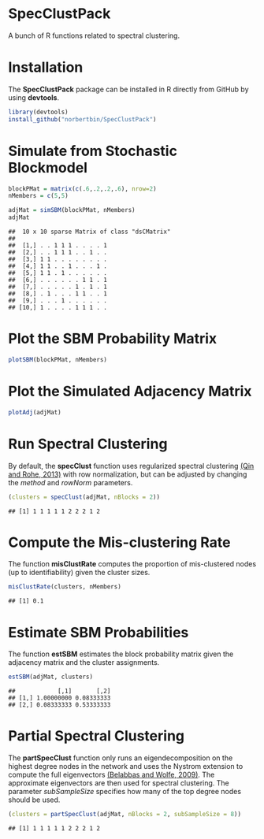 SpecClustPack
=============
A bunch of R functions related to spectral clustering.

Installation
===
The **SpecClustPack** package can be installed in R directly from GitHub by 
using **devtools**. 

```r
library(devtools)
install_github("norbertbin/SpecClustPack")
```

Simulate from Stochastic Blockmodel
===
```r
blockPMat = matrix(c(.6,.2,.2,.6), nrow=2)
nMembers = c(5,5)

adjMat = simSBM(blockPMat, nMembers)
adjMat
```

```
##  10 x 10 sparse Matrix of class "dsCMatrix"
##                         
##  [1,] . . 1 1 1 . . . . 1
##  [2,] . . 1 1 1 . . 1 . .
##  [3,] 1 1 . . . . . . . .
##  [4,] 1 1 . . 1 . . . 1 .
##  [5,] 1 1 . 1 . . . . . .
##  [6,] . . . . . . 1 1 . 1
##  [7,] . . . . . 1 . 1 . 1
##  [8,] . 1 . . . 1 1 . . 1
##  [9,] . . . 1 . . . . . .
## [10,] 1 . . . . 1 1 1 . .
```

Plot the SBM Probability Matrix
===
```r
plotSBM(blockPMat, nMembers)
```

Plot the Simulated Adjacency Matrix
===
```r
plotAdj(adjMat)
```

Run Spectral Clustering
===
By default, the **specClust** function uses regularized spectral 
clustering [(Qin and Rohe, 2013)](http://papers.nips.cc/paper/5099-regularized-spectral-clustering-under-the-degree-corrected-stochastic-blockmodel) with row normalization, but can be adjusted by changing 
the *method* and *rowNorm* parameters. 
```r
(clusters = specClust(adjMat, nBlocks = 2))
```

```
## [1] 1 1 1 1 1 2 2 2 1 2
```

Compute the Mis-clustering Rate
===
The function **misClustRate** computes the proportion of mis-clustered nodes
(up to identifiability) given the cluster sizes.
```r
misClustRate(clusters, nMembers)
```

```
## [1] 0.1
```

Estimate SBM Probabilities
===
The function **estSBM** estimates the block probability matrix given the
adjacency matrix and the cluster assignments.
```r
estSBM(adjMat, clusters)
```

```
##            [,1]       [,2]
## [1,] 1.00000000 0.08333333
## [2,] 0.08333333 0.53333333
```

Partial Spectral Clustering
===

The **partSpecClust** function only runs an eigendecomposition on the highest 
degree nodes in the network and uses the Nystrom extension to compute the 
full eigenvectors 
[(Belabbas and Wolfe, 2009)](http://www.pnas.org/content/106/2/369.full). 
The approximate eigenvectors are then used for spectral clustering. The 
parameter *subSampleSize* specifies how many of the top degree nodes should be 
used.

```r
(clusters = partSpecClust(adjMat, nBlocks = 2, subSampleSize = 8))
```

```
## [1] 1 1 1 1 1 2 2 2 1 2
```

